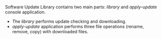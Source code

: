 Software Update Library contains two main parts: _library_ and _apply-update_ console application.

* The _library_ performs update checking and downloading.
* _apply-update_ application performs three file operations (rename, remove, copy) with downloaded files.